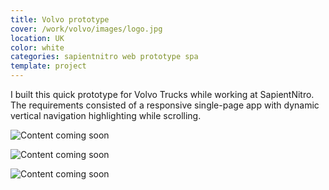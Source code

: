 ```yaml
---
title: Volvo prototype
cover: /work/volvo/images/logo.jpg
location: UK
color: white
categories: sapientnitro web prototype spa
template: project
---
```


I built this quick prototype for Volvo Trucks while working at SapientNitro. The requirements consisted of a responsive single-page app with dynamic vertical navigation highlighting while scrolling.

![Content coming soon](/work/volvo/images/0.png)

![Content coming soon](/work/volvo/images/1.png)

![Content coming soon](/work/volvo/images/3.jpg)
